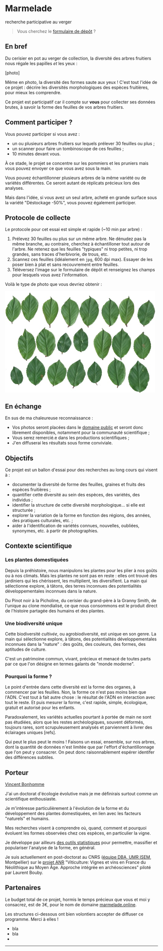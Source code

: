 # Marmelade
recherche participative au verger
> Vous cherchez le [formulaire de dépôt]() ?

## En bref
Du cerisier en pot au verger de collection, la diversité des arbres fruitiers nous régale les papilles _et_ les yeux :

[photo]


Même en photo, la diversité des formes saute aux yeux ! C'est tout l'idée de ce projet : décrire les diversités morphologiques des espèces fruitières, pour mieux les comprendre.

Ce projet est participatif car il compte sur **vous** pour collecter ses données brutes, à savoir la forme des feuilles de vos arbres fruitiers.

## Comment participer ?
Vous pouvez participer si vous avez :

* un ou plusieurs arbres fruitiers sur lequels prélever 30 feuilles ou plus ;
* un scanner pour faire un tombinoscope de ces feuilles ;
* 10 minutes devant vous.

À ce stade, le projet se concentre sur les pommiers et les pruniers mais vous pouvez envoyer ce que vous avez sous la main.

Vous pouvez échantillonner plusieurs arbres de la même variété ou de variétés différentes. Ce seront autant de réplicats précieux lors des analyses.

Mais dans l'idée, si vous avez un seul arbre, acheté en grande surface sous la variété "Déstockage -50%", vous pouvez également participer.

## Protocole de collecte
Le protocole pour cet essai est simple et rapide (~10 min par arbre) :

1. Prélevez 30 feuilles ou plus sur un même arbre. Ne dénudez pas la même branche, au contraire, cherchez à échantilloner tout autour de l'arbre. Ne retenez que les feuilles "typiques" ni trop petites, ni trop grandes, sans traces d'herbivorie, de trous, etc.
2. Scannez ces feuilles (idéalement en `jpg`, 600 dpi max). Essayer de les poser bien à plat et sans recouvrement entre feuilles.
3. Téléversez l'image sur le formulaire de dépôt et renseignez les champs pour lesquels vous avez l'information.

Voilà le type de photo que vous devriez obtenir :

![exemple_scan](img/ex.jpg)

## En échange
En sus de ma chaleureuse reconnaissance :

* Vos photos seront placées dans le [domaine public](https://creativecommons.org/publicdomain/zero/1.0/deed.fr) et seront donc librement disponibles, notamment pour la communauté scientifique ;
* Vous serez remercié.e dans les productions scientifiques ;
* J'en diffuserai les résultats sous forme conviviale.

## Objectifs
Ce projet est un ballon d'essai pour des recherches au long cours qui visent à :

 - documenter la diversité de forme des feuilles, graines et fruits des espèces fruitières ;
 - quantifier cette diversité au sein des espèces, des variétés, des individus ;
 - identifier la structure de cette diversité morphologique... si elle est structurée ;
 - explorer la variation de la forme en fonction des régions, des années, des pratiques culturales, etc. ;
 - aider à l'identification de variétés connues, nouvelles, oubliées, synonymes, etc. à partir de photographies.
 
## Contexte scientifique

### Les plantes domestiquées
Depuis la préhistoire, nous manipulons les plantes pour les plier à nos goûts ou à nos climats. Mais les plantes ne sont pas en reste : elles ont trouvé des jardiniers qui les chérissent, les multiplient, les diversifient. La main qui sélectionne explore, à tâtons, des terres inconnues des potentialités développementales inconnues dans la nature.

Du Pinot noir à la Picholine, du cerisier du grand-père à la Granny Smith, de l'unique au clone mondialisé, ce que nous consommons est le produit direct de l'histoire partagée des humains et des plantes. 

### Une biodiversité unique
Cette biodiversité _cultivée_, ou agrobiodiversité, est unique en son genre. La main qui sélectionne explore, à tâtons, des potentialités développementales inconnues dans la "nature" : des goûts, des couleurs, des formes, des aptitudes de culture.

C'est un patrimoine commun, vivant, précieux et menacé de toutes parts par ce que l'on désigne en termes galants de "monde moderne".

### Pourquoi la forme ?
Le point d'entrée dans cette diversité est la forme des organes, à commencer par les feuilles. Non, la forme ce n'est pas moins bien que l'ADN. C'est tout à fait autre chose : le résultat de l'ADN en interaction avec tout le reste. Et puis mesurer la forme, c'est rapide, simple, écologique, gratuit et autorisé pour les enfants.

Paradoxalement, les variétés actuelles pourtant à portée de main ne sont pas étudiées, alors que les restes archéologiques, souvent déformés, toujours rares, sont scrupuleusement analysés et parviennent à livrer des éclairages uniques [refs].

Qui peut le plus peut le moins ! Faisons un essai, ensemble, sur nos arbres, dont la quantité de données n'est limitée que par l'effort d'échantillonnage que l'on peut y consacrer. On peut donc raisonnablement espérer identifer des différences subtiles.

## Porteur
[Vincent Bonhomme](http://www.vincentbonhomme.fr)

J'ai un doctorat d'écologie évolutive mais je me définirais surtout comme un scientifique enthousiaste. 

Je m'intéresse particulièrement à l'évolution de la forme et du développement des plantes domestiquées, en lien avec les facteurs "naturels" et humains.

Mes recherches visent à comprendre où, quand, comment et pourquoi évoluent les formes observées chez ces espèces, en particulier la vigne. 

Je développe par ailleurs [des outils statistiques](http://momx.github.io) pour permettre, massifier et populariser l'analyse de la forme, en général.

Je suis actuellement en post-doctorat au CNRS ([équipe DBA, UMR ISEM](http://www.isem.univ-montp2.fr/fr/equipes/dynamique-de-la-biodiversite-anthropoecologie-index/), Montpellier) sur le [projet ANR](https://anr.fr/Projet-ANR-16-CE27-0013)  "Viticulture: Vignes et vins en France du Néolithique au Moyen Âge. Approche intégrée en archéosciences" piloté par Laurent Bouby.

## Partenaires
Le budget total de ce projet, hormis le temps précieux que vous et moi y consacrez, est de 3€, pour le nom de domaine [marmelade.online]().

Les structures ci-dessous ont bien volontiers accepter de diffuser ce programme. Merci à elles !

* bla
* bla
* 
---
